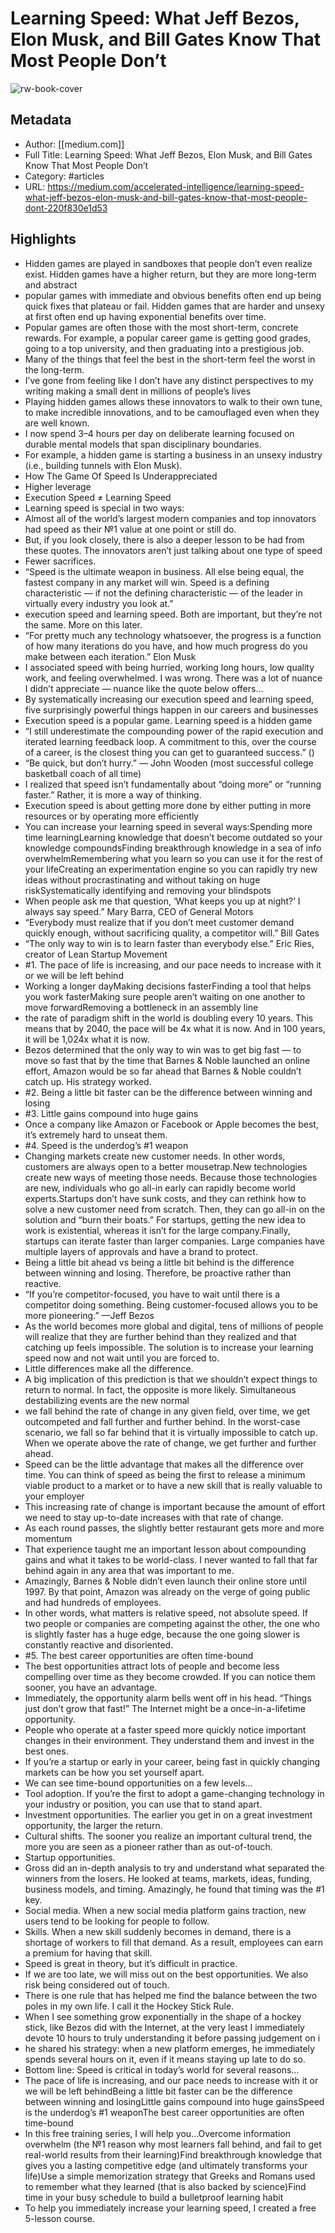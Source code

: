# Learning Speed: What Jeff Bezos, Elon Musk, and Bill Gates Know That Most People Don’t

![rw-book-cover](https://readwise-assets.s3.amazonaws.com/static/images/article2.74d541386bbf.png)

## Metadata
- Author: [[medium.com]]
- Full Title: Learning Speed: What Jeff Bezos, Elon Musk, and Bill Gates Know That Most People Don’t
- Category: #articles
- URL: https://medium.com/accelerated-intelligence/learning-speed-what-jeff-bezos-elon-musk-and-bill-gates-know-that-most-people-dont-220f830e1d53

## Highlights
- Hidden games are played in sandboxes that people don’t even realize exist. Hidden games have a higher return, but they are more long-term and abstract
- popular games with immediate and obvious benefits often end up being quick fixes that plateau or fail. Hidden games that are harder and unsexy at first often end up having exponential benefits over time.
- Popular games are often those with the most short-term, concrete rewards. For example, a popular career game is getting good grades, going to a top university, and then graduating into a prestigious job.
- Many of the things that feel the best in the short-term feel the worst in the long-term.
- I’ve gone from feeling like I don’t have any distinct perspectives to my writing making a small dent in millions of people’s lives
- Playing hidden games allows these innovators to walk to their own tune, to make incredible innovations, and to be camouflaged even when they are well known.
- I now spend 3–4 hours per day on deliberate learning focused on durable mental models that span disciplinary boundaries.
- For example, a hidden game is starting a business in an unsexy industry (i.e., building tunnels with Elon Musk).
- How The Game Of Speed Is Underappreciated
- Higher leverage
- Execution Speed ≠ Learning Speed
- Learning speed is special in two ways:
- Almost all of the world’s largest modern companies and top innovators had speed as their №1 value at one point or still do.
- But, if you look closely, there is also a deeper lesson to be had from these quotes. The innovators aren’t just talking about one type of speed
- Fewer sacrifices.
- “Speed is the ultimate weapon in business. All else being equal, the fastest company in any market will win. Speed is a defining characteristic — if not the defining characteristic — of the leader in virtually every industry you look at.”
- execution speed and learning speed. Both are important, but they’re not the same. More on this later.
- “For pretty much any technology whatsoever, the progress is a function of how many iterations do you have, and how much progress do you make between each iteration.” Elon Musk
- I associated speed with being hurried, working long hours, low quality work, and feeling overwhelmed. I was wrong. There was a lot of nuance I didn’t appreciate — nuance like the quote below offers…
- By systematically increasing our execution speed and learning speed, five surprisingly powerful things happen in our careers and businesses
- Execution speed is a popular game. Learning speed is a hidden game
- “I still underestimate the compounding power of the rapid execution and iterated learning feedback loop. A commitment to this, over the course of a career, is the closest thing you can get to guaranteed success.” ()
- “Be quick, but don’t hurry.” — John Wooden (most successful college basketball coach of all time)
- I realized that speed isn’t fundamentally about “doing more” or “running faster.” Rather, it is more a way of thinking.
- Execution speed is about getting more done by either putting in more resources or by operating more efficiently
- You can increase your learning speed in several ways:Spending more time learningLearning knowledge that doesn’t become outdated so your knowledge compoundsFinding breakthrough knowledge in a sea of info overwhelmRemembering what you learn so you can use it for the rest of your lifeCreating an experimentation engine so you can rapidly try new ideas without procrastinating and without taking on huge riskSystematically identifying and removing your blindspots
- When people ask me that question, ‘What keeps you up at night?’ I always say speed.” Mary Barra, CEO of General Motors
- “Everybody must realize that if you don’t meet customer demand quickly enough, without sacrificing quality, a competitor will.” Bill Gates
- “The only way to win is to learn faster than everybody else.” Eric Ries, creator of Lean Startup Movement
- #1. The pace of life is increasing, and our pace needs to increase with it or we will be left behind
- Working a longer dayMaking decisions fasterFinding a tool that helps you work fasterMaking sure people aren’t waiting on one another to move forwardRemoving a bottleneck in an assembly line
- the rate of paradigm shift in the world is doubling every 10 years. This means that by 2040, the pace will be 4x what it is now. And in 100 years, it will be 1,024x what it is now.
- Bezos determined that the only way to win was to get big fast — to move so fast that by the time that Barnes & Noble launched an online effort, Amazon would be so far ahead that Barnes & Noble couldn’t catch up. His strategy worked.
- #2. Being a little bit faster can be the difference between winning and losing
- #3. Little gains compound into huge gains
- Once a company like Amazon or Facebook or Apple becomes the best, it’s extremely hard to unseat them.
- #4. Speed is the underdog’s #1 weapon
- Changing markets create new customer needs. In other words, customers are always open to a better mousetrap.New technologies create new ways of meeting those needs. Because those technologies are new, individuals who go all-in early can rapidly become world experts.Startups don’t have sunk costs, and they can rethink how to solve a new customer need from scratch. Then, they can go all-in on the solution and “burn their boats.” For startups, getting the new idea to work is existential, whereas it isn’t for the large company.Finally, startups can iterate faster than larger companies. Large companies have multiple layers of approvals and have a brand to protect.
- Being a little bit ahead vs being a little bit behind is the difference between winning and losing. Therefore, be proactive rather than reactive.
- “If you’re competitor-focused, you have to wait until there is a competitor doing something. Being customer-focused allows you to be more pioneering.” —Jeff Bezos
- As the world becomes more global and digital, tens of millions of people will realize that they are further behind than they realized and that catching up feels impossible. The solution is to increase your learning speed now and not wait until you are forced to.
- Little differences make all the difference.
- A big implication of this prediction is that we shouldn’t expect things to return to normal. In fact, the opposite is more likely. Simultaneous destabilizing events are the new normal
- we fall behind the rate of change in any given field, over time, we get outcompeted and fall further and further behind. In the worst-case scenario, we fall so far behind that it is virtually impossible to catch up. When we operate above the rate of change, we get further and further ahead.
- Speed can be the little advantage that makes all the difference over time. You can think of speed as being the first to release a minimum viable product to a market or to have a new skill that is really valuable to your employer
- This increasing rate of change is important because the amount of effort we need to stay up-to-date increases with that rate of change.
- As each round passes, the slightly better restaurant gets more and more momentum
- That experience taught me an important lesson about compounding gains and what it takes to be world-class. I never wanted to fall that far behind again in any area that was important to me.
- Amazingly, Barnes & Noble didn’t even launch their online store until 1997. By that point, Amazon was already on the verge of going public and had hundreds of employees.
- In other words, what matters is relative speed, not absolute speed. If two people or companies are competing against the other, the one who is slightly faster has a huge edge, because the one going slower is constantly reactive and disoriented.
- #5. The best career opportunities are often time-bound
- The best opportunities attract lots of people and become less compelling over time as they become crowded. If you can notice them sooner, you have an advantage.
- Immediately, the opportunity alarm bells went off in his head. “Things just don’t grow that fast!” The Internet might be a once-in-a-lifetime opportunity.
- People who operate at a faster speed more quickly notice important changes in their environment. They understand them and invest in the best ones.
- If you’re a startup or early in your career, being fast in quickly changing markets can be how you set yourself apart.
- We can see time-bound opportunities on a few levels…
- Tool adoption. If you’re the first to adopt a game-changing technology in your industry or position, you can use that to stand apart.
- Investment opportunities. The earlier you get in on a great investment opportunity, the larger the return.
- Cultural shifts. The sooner you realize an important cultural trend, the more you are seen as a pioneer rather than as out-of-touch.
- Startup opportunities.
- Gross did an in-depth analysis to try and understand what separated the winners from the losers. He looked at teams, markets, ideas, funding, business models, and timing. Amazingly, he found that timing was the #1 key.
- Social media. When a new social media platform gains traction, new users tend to be looking for people to follow.
- Skills. When a new skill suddenly becomes in demand, there is a shortage of workers to fill that demand. As a result, employees can earn a premium for having that skill.
- Speed is great in theory, but it’s difficult in practice.
- If we are too late, we will miss out on the best opportunities. We also risk being considered out of touch.
- There is one rule that has helped me find the balance between the two poles in my own life. I call it the Hockey Stick Rule.
- When I see something grow exponentially in the shape of a hockey stick, like Bezos did with the Internet, at the very least I immediately devote 10 hours to truly understanding it before passing judgement on i
- he shared his strategy: when a new platform emerges, he immediately spends several hours on it, even if it means staying up late to do so.
- Bottom line: Speed is critical in today’s world for several reasons…
- The pace of life is increasing, and our pace needs to increase with it or we will be left behindBeing a little bit faster can be the difference between winning and losingLittle gains compound into huge gainsSpeed is the underdog’s #1 weaponThe best career opportunities are often time-bound
- In this free training series, I will help you…Overcome information overwhelm (the №1 reason why most learners fall behind, and fail to get real-world results from their learning)Find breakthrough knowledge that gives you a lasting competitive edge (and ultimately transforms your life)Use a simple memorization strategy that Greeks and Romans used to remember what they learned (that is also backed by science)Find time in your busy schedule to build a bulletproof learning habit
- To help you immediately increase your learning speed, I created a free 5-lesson course.
